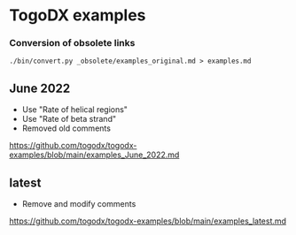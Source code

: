 # TogoDX examples

### Conversion of obsolete links

```
./bin/convert.py _obsolete/examples_original.md > examples.md
```

## June 2022
* Use "Rate of helical regions"
* Use "Rate of beta strand"
* Removed old comments

https://github.com/togodx/togodx-examples/blob/main/examples_June_2022.md

## latest
* Remove and modify comments

https://github.com/togodx/togodx-examples/blob/main/examples_latest.md
